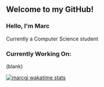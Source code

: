 ## Welcome to my GitHub!

### Hello, I'm Marc
 Currently a Computer Science student
 

### Currently Working On:
 (blank)


[![marcgj wakatime stats](https://github-readme-stats.vercel.app/api/wakatime?username=marcgj)](https://github.com/anuraghazra/github-readme-stats)

